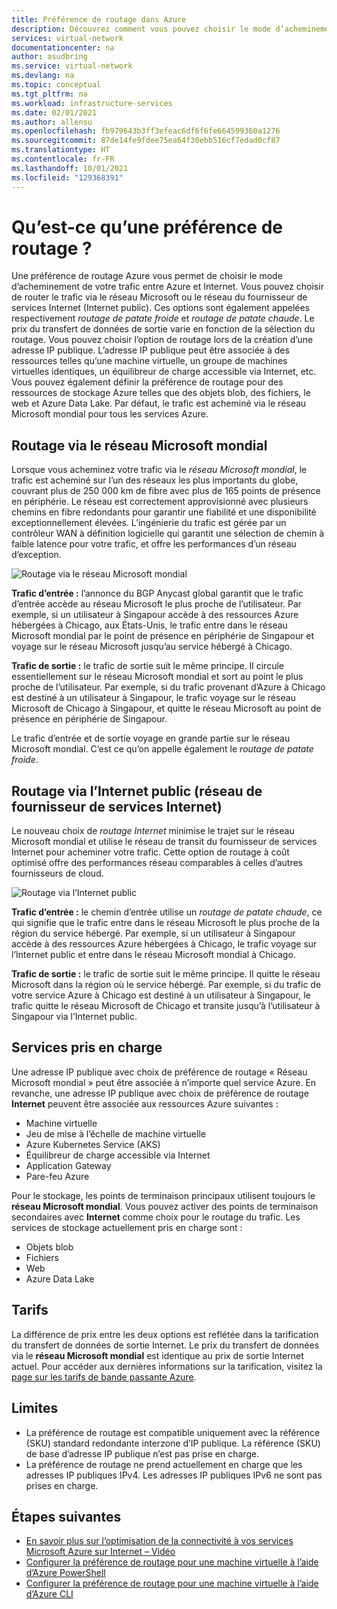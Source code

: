 ```yaml
---
title: Préférence de routage dans Azure
description: Découvrez comment vous pouvez choisir le mode d’acheminement de votre trafic entre Azure et Internet avec une préférence de routage.
services: virtual-network
documentationcenter: na
author: asudbring
ms.service: virtual-network
ms.devlang: na
ms.topic: conceptual
ms.tgt_pltfrm: na
ms.workload: infrastructure-services
ms.date: 02/01/2021
ms.author: allensu
ms.openlocfilehash: fb979643b3ff3efeac6df6f6fe664599360a1276
ms.sourcegitcommit: 87de14fe9fdee75ea64f30ebb516cf7edad0cf87
ms.translationtype: HT
ms.contentlocale: fr-FR
ms.lasthandoff: 10/01/2021
ms.locfileid: "129368391"
---
```

# <a name="what-is-routing-preference"></a>Qu’est-ce qu’une préférence de routage ?

Une préférence de routage Azure vous permet de choisir le mode d’acheminement de votre trafic entre Azure et Internet. Vous pouvez choisir de router le trafic via le réseau Microsoft ou le réseau du fournisseur de services Internet (Internet public). Ces options sont également appelées respectivement *routage de patate froide* et *routage de patate chaude*. Le prix du transfert de données de sortie varie en fonction de la sélection du routage. Vous pouvez choisir l’option de routage lors de la création d’une adresse IP publique. L’adresse IP publique peut être associée à des ressources telles qu’une machine virtuelle, un groupe de machines virtuelles identiques, un équilibreur de charge accessible via Internet, etc. Vous pouvez également définir la préférence de routage pour des ressources de stockage Azure telles que des objets blob, des fichiers, le web et Azure Data Lake. Par défaut, le trafic est acheminé via le réseau Microsoft mondial pour tous les services Azure.

## <a name="routing-via-microsoft-global-network"></a>Routage via le réseau Microsoft mondial

Lorsque vous acheminez votre trafic via le *réseau Microsoft mondial*, le trafic est acheminé sur l’un des réseaux les plus importants du globe, couvrant plus de 250 000 km de fibre avec plus de 165 points de présence en périphérie. Le réseau est correctement approvisionné avec plusieurs chemins en fibre redondants pour garantir une fiabilité et une disponibilité exceptionnellement élevées. L’ingénierie du trafic est gérée par un contrôleur WAN à définition logicielle qui garantit une sélection de chemin à faible latence pour votre trafic, et offre les performances d’un réseau d’exception.

![Routage via le réseau Microsoft mondial](./media/routing-preference-overview/route-via-microsoft-global-network.png)

**Trafic d’entrée :** l’annonce du BGP Anycast global garantit que le trafic d’entrée accède au réseau Microsoft le plus proche de l’utilisateur. Par exemple, si un utilisateur à Singapour accède à des ressources Azure hébergées à Chicago, aux États-Unis, le trafic entre dans le réseau Microsoft mondial par le point de présence en périphérie de Singapour et voyage sur le réseau Microsoft jusqu’au service hébergé à Chicago.

**Trafic de sortie :** le trafic de sortie suit le même principe. Il circule essentiellement sur le réseau Microsoft mondial et sort au point le plus proche de l’utilisateur. Par exemple, si du trafic provenant d’Azure à Chicago est destiné à un utilisateur à Singapour, le trafic voyage sur le réseau Microsoft de Chicago à Singapour, et quitte le réseau Microsoft au point de présence en périphérie de Singapour.

Le trafic d’entrée et de sortie voyage en grande partie sur le réseau Microsoft mondial. C’est ce qu’on appelle également le *routage de patate froide*.


## <a name="routing-over-public-internet-isp-network"></a>Routage via l’Internet public (réseau de fournisseur de services Internet)

Le nouveau choix de *routage Internet* minimise le trajet sur le réseau Microsoft mondial et utilise le réseau de transit du fournisseur de services Internet pour acheminer votre trafic. Cette option de routage à coût optimisé offre des performances réseau comparables à celles d’autres fournisseurs de cloud.

![Routage via l’Internet public](./media/routing-preference-overview/route-via-isp-network.png)

**Trafic d’entrée :** le chemin d’entrée utilise un *routage de patate chaude*, ce qui signifie que le trafic entre dans le réseau Microsoft le plus proche de la région du service hébergé. Par exemple, si un utilisateur à Singapour accède à des ressources Azure hébergées à Chicago, le trafic voyage sur l’Internet public et entre dans le réseau Microsoft mondial à Chicago.

**Trafic de sortie :** le trafic de sortie suit le même principe. Il quitte le réseau Microsoft dans la région où le service hébergé. Par exemple, si du trafic de votre service Azure à Chicago est destiné à un utilisateur à Singapour, le trafic quitte le réseau Microsoft de Chicago et transite jusqu’à l’utilisateur à Singapour via l’Internet public.

## <a name="supported-services"></a>Services pris en charge

Une adresse IP publique avec choix de préférence de routage « Réseau Microsoft mondial » peut être associée à n’importe quel service Azure. En revanche, une adresse IP publique avec choix de préférence de routage **Internet** peuvent être associée aux ressources Azure suivantes :

* Machine virtuelle
* Jeu de mise à l’échelle de machine virtuelle
* Azure Kubernetes Service (AKS)
* Équilibreur de charge accessible via Internet
* Application Gateway
* Pare-feu Azure

Pour le stockage, les points de terminaison principaux utilisent toujours le **réseau Microsoft mondial**. Vous pouvez activer des points de terminaison secondaires avec **Internet** comme choix pour le routage du trafic. Les services de stockage actuellement pris en charge sont :

* Objets blob
* Fichiers
* Web
* Azure Data Lake

## <a name="pricing"></a>Tarifs
La différence de prix entre les deux options est reflétée dans la tarification du transfert de données de sortie Internet. Le prix du transfert de données via le **réseau Microsoft mondial** est identique au prix de sortie Internet actuel. Pour accéder aux dernières informations sur la tarification, visitez la [page sur les tarifs de bande passante Azure](https://azure.microsoft.com/pricing/details/bandwidth/).

## <a name="limitations"></a>Limites


* La préférence de routage est compatible uniquement avec la référence (SKU) standard redondante interzone d’IP publique. La référence (SKU) de base d’adresse IP publique n’est pas prise en charge.
* La préférence de routage ne prend actuellement en charge que les adresses IP publiques IPv4. Les adresses IP publiques IPv6 ne sont pas prises en charge.


## <a name="next-steps"></a>Étapes suivantes

* [En savoir plus sur l’optimisation de la connectivité à vos services Microsoft Azure sur Internet – Vidéo](https://www.youtube.com/watch?v=j6A_Mbpuh6s&list=PLLasX02E8BPA5V-waZPcelhg9l3IkeUQo&index=12) 
* [Configurer la préférence de routage pour une machine virtuelle à l’aide d’Azure PowerShell](../../virtual-network/configure-routing-preference-virtual-machine-powershell.md)
* [Configurer la préférence de routage pour une machine virtuelle à l’aide d’Azure CLI](../../virtual-network/configure-routing-preference-virtual-machine-cli.md)
